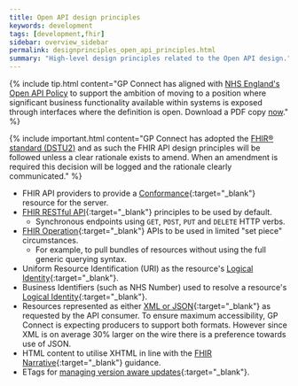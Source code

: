 ```yaml
---
title: Open API design principles
keywords: development
tags: [development,fhir]
sidebar: overview_sidebar
permalink: designprinciples_open_api_principles.html
summary: "High-level design principles related to the Open API design."
---
```


{% include tip.html content="GP Connect has aligned with [NHS England's Open API Policy](https://www.england.nhs.uk/digitaltechnology/info-revolution/interoperability/open-api/) to support the ambition of moving to a position where significant business functionality available within systems is exposed through interfaces where the definition is open. Download a PDF copy [now](https://www.england.nhs.uk/wp-content/uploads/2014/05/open-api-policy.pdf)." %}

{% include important.html content="GP Connect has adopted the [FHIR&reg; standard (DSTU2)](https://www.hl7.org/fhir/DSTU2/) and as such the FHIR API design principles will be followed unless a clear rationale exists to amend. When an amendment is required this decision will be logged and the rationale clearly communicated." %}

- FHIR API providers to provide a [Conformance](https://www.hl7.org/fhir/DSTU2/conformance.html){:target="_blank"} resource for the server.
- [FHIR RESTful API](https://www.hl7.org/fhir/DSTU2/http.html){:target="_blank"} principles to be used by default.
  - Synchronous endpoints using `GET`, `POST`, `PUT` and `DELETE` HTTP verbs.
- [FHIR Operation](https://www.hl7.org/fhir/DSTU2/operations.html){:target="_blank"} APIs to be used in limited "set piece" circumstances.
  - For example, to pull bundles of resources without using the full generic querying syntax.
- Uniform Resource Identification (URI) as the resource's [Logical Identity](https://www.hl7.org/fhir/DSTU2/resource.html#id){:target="_blank"}.
- Business Identifiers (such as NHS Number) used to resolve a resource's [Logical Identity](https://www.hl7.org/fhir/DSTU2/resource.html#id){:target="_blank"}.
- Resources represented as either [XML or JSON](https://www.hl7.org/fhir/DSTU2/formats.html#wire){:target="_blank"} as requested by the API consumer.  To ensure maximum accessibility, GP Connect is expecting producers to support both formats.  However since XML is on average 30% larger on the wire there is a preference towards use of JSON. 
- HTML content to utilise XHTML in line with the [FHIR Narrative](https://www.hl7.org/fhir/DSTU2/narrative.html){:target="_blank"} guidance.
- ETags for [managing version aware updates](https://www.hl7.org/fhir/DSTU2/http.html#concurrency){:target="_blank"}.

